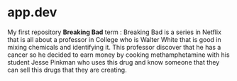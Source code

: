 # app.dev
My first repository
**Breaking Bad**
term
: Breaking Bad is a series in Netflix that is all about a professor in College who is Walter White that is good in mixing chemicals and identifying it. This professor discover that he has a cancer so he decided to earn money by cooking methamphetamine with his student Jesse Pinkman who uses this drug and know someone that they can sell this drugs that they are creating.
